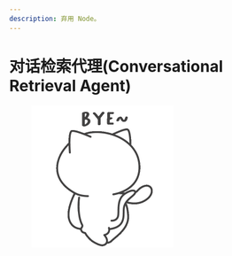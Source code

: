 ```yaml
---
description: 弃用 Node。
---
```


# 对话检索代理(Conversational Retrieval Agent)

<figure><img src="../../../.gitbook/assets/giphy.gif" alt="" width="256"><figcaption></figcaption></figure>